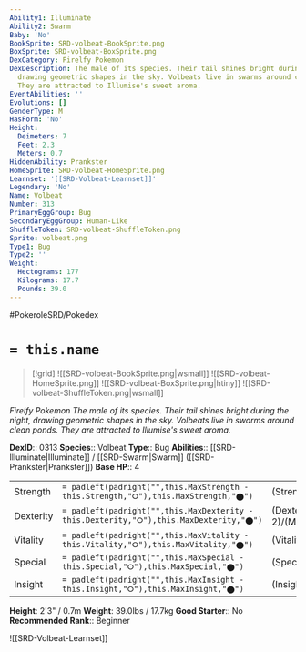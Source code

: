 ```yaml
---
Ability1: Illuminate
Ability2: Swarm
Baby: 'No'
BookSprite: SRD-volbeat-BookSprite.png
BoxSprite: SRD-volbeat-BoxSprite.png
DexCategory: Firelfy Pokemon
DexDescription: The male of its species. Their tail shines bright during the night,
  drawing geometric shapes in the sky. Volbeats live in swarms around clean ponds.
  They are attracted to Illumise's sweet aroma.
EventAbilities: ''
Evolutions: []
GenderType: M
HasForm: 'No'
Height:
  Deimeters: 7
  Feet: 2.3
  Meters: 0.7
HiddenAbility: Prankster
HomeSprite: SRD-volbeat-HomeSprite.png
Learnset: '[[SRD-Volbeat-Learnset]]'
Legendary: 'No'
Name: Volbeat
Number: 313
PrimaryEggGroup: Bug
SecondaryEggGroup: Human-Like
ShuffleToken: SRD-volbeat-ShuffleToken.png
Sprite: volbeat.png
Type1: Bug
Type2: ''
Weight:
  Hectograms: 177
  Kilograms: 17.7
  Pounds: 39.0
---
```


#PokeroleSRD/Pokedex

# `= this.name`

> [!grid]
> ![[SRD-volbeat-BookSprite.png|wsmall]]
> ![[SRD-volbeat-HomeSprite.png]]
> ![[SRD-volbeat-BoxSprite.png|htiny]]
> ![[SRD-volbeat-ShuffleToken.png|wsmall]]


*Firelfy Pokemon*
*The male of its species. Their tail shines bright during the night, drawing geometric shapes in the sky. Volbeats live in swarms around clean ponds. They are attracted to Illumise's sweet aroma.*

**DexID**:: 0313
**Species**:: Volbeat
**Type**:: Bug
**Abilities**:: [[SRD-Illuminate|Illuminate]] / [[SRD-Swarm|Swarm]] ([[SRD-Prankster|Prankster]])
**Base HP**:: 4

|           |                                                                                        |                                          |
| --------- | -------------------------------------------------------------------------------------- | ---------------------------------------- |
| Strength  | `= padleft(padright("",this.MaxStrength - this.Strength,"⭘"),this.MaxStrength,"⬤")`    | (Strength::2)/(MaxStrength::5)   |
| Dexterity | `= padleft(padright("",this.MaxDexterity - this.Dexterity,"⭘"),this.MaxDexterity,"⬤")` | (Dexterity:: 2)/(MaxDexterity::5) |
| Vitality  | `= padleft(padright("",this.MaxVitality - this.Vitality,"⭘"),this.MaxVitality,"⬤")`    | (Vitality::2)/(MaxVitality::5)   |
| Special   | `= padleft(padright("",this.MaxSpecial - this.Special,"⭘"),this.MaxSpecial,"⬤")`       | (Special::2)/(MaxSpecial::4)     |
| Insight   | `= padleft(padright("",this.MaxInsight - this.Insight,"⭘"),this.MaxInsight,"⬤")`       | (Insight::2)/(MaxInsight::5)     |

**Height**: 2'3" / 0.7m
**Weight**: 39.0lbs / 17.7kg
**Good Starter**:: No
**Recommended Rank**:: Beginner

![[SRD-Volbeat-Learnset]]
